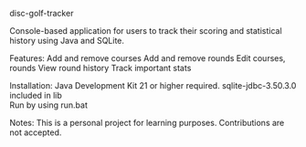 disc-golf-tracker

Console-based application for users to track their scoring and statistical history using Java and SQLite.

Features:
Add and remove courses
Add and remove rounds
Edit courses, rounds
View round history
Track important stats

Installation:
Java Development Kit 21 or higher required.
sqlite-jdbc-3.50.3.0 included in lib  
Run by using run.bat

Notes:
This is a personal project for learning purposes. Contributions are not accepted.

